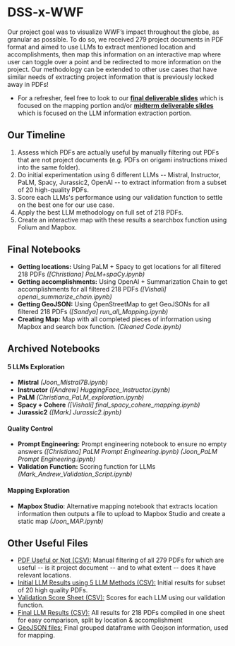 # DSS-x-WWF
Our project goal was to visualize WWF’s impact throughout the globe, as granular as possible. To do so, we received 279 project documents in PDF format and aimed to use LLMs to extract mentioned location and accomplishments, then map this information on an interactive map where user can toggle over a point and be redirected to more information on the project. Our methodology can be extended to other use cases that have similar needs of extracting project information that is previously locked away in PDFs! 
- For a refresher, feel free to look to our [**final deliverable slides**](https://docs.google.com/presentation/d/1YW2CYNjrEAt5dysIbHWvYRd3egFu7fppeRD2v3HvsXM/edit?usp=drive_link) which is focused on the mapping portion and/or [**midterm deliverable slides**](https://docs.google.com/presentation/d/1m_1bnJj2qMifTfkL4VV9VdXoNEnszqHqOpPM-hbufKA/edit#slide=id.g26072e28e31_0_168) which is focused on the LLM information extraction portion.
## Our Timeline
1. Assess which PDFs are actually useful by manually filtering out PDFs that are not project documents (e.g. PDFs on origami instructions mixed into the same folder).  
2. Do initial experimentation using 6 different LLMs -- Mistral, Instructor, PaLM, Spacy, Jurassic2, OpenAI -- to extract information from a subset of 20 high-quality PDFs.
3. Score each LLMs's performance using our validation function to settle on the best one for our use case.
4. Apply the best LLM methodology on full set of 218 PDFs.
5. Create an interactive map with these results a searchbox function using Folium and Mapbox.

## Final Notebooks
- **Getting locations:** Using PaLM + Spacy to get locations for all filtered 218 PDFs _([Christiana] PaLM+spaCy.ipynb)_
- **Getting accomplishments:** Using OpenAI + Summarization Chain to get accomplishments for all filtered 218 PDFs _([Vishali] openai_summarize_chain.ipynb)_
- **Getting GeoJSON:** Using OpenStreetMap to get GeoJSONs for all filtered 218 PDFs _([Sandya] run_all_Mapping.ipynb)_
- **Creating Map:** Map with all completed pieces of information using Mapbox and search box function. _(Cleaned Code.ipynb)_
## Archived Notebooks 
#### 5 LLMs Exploration
- **Mistral** _(Joon_Mistral7B.ipynb)_
- **Instructor** _([Andrew] HuggingFace_Instructor.ipynb)_
- **PaLM** _(Christiana_PaLM_exploration.ipynb)_
- **Spacy + Cohere** _([Vishali] final_spacy_cohere_mapping.ipynb)_
- **Jurassic2** _([Mark] Jurassic2.ipynb)_
#### Quality Control
- **Prompt Engineering:** Prompt engineering notebook to ensure no empty answers _([Christiana] PaLM Prompt Engineering.ipynb) (Joon_PaLM Prompt Engineering.ipynb)_
- **Validation Function:** Scoring function for LLMs _(Mark_Andrew_Validation_Script.ipynb)_
#### Mapping Exploration
- **Mapbox Studio**: Alternative mapping notebook that extracts location information then outputs a file to upload to Mapbox Studio and create a static map _(Joon_MAP.ipynb)_
## Other Useful Files
- [PDF Useful or Not (CSV):](https://docs.google.com/spreadsheets/d/1EYuxc9XuewOX6v2YqIXw2X4A9wOfUJ3XP_GpaHJRA4o/edit#gid=0) Manual filtering of all 279 PDFs for which are useful -- is it project document -- and to what extent -- does it have relevant locations.
- [Initial LLM Results using 5 LLM Methods (CSV):](https://docs.google.com/spreadsheets/d/1BdFBiaKmZbQAj1mblekZ91kAR2ZOISdn7aU6gGVsvxc/edit?usp=sharing) Initial results for subset of 20 high quality PDFs.
- [Validation Score Sheet (CSV):](https://docs.google.com/spreadsheets/d/1Y_8f7X6Y-tgKrZ4YFELRaZDDS5qjeh3fxaQKoZrB0o0/edit#gid=18952427) Scores for each LLM using our validation function.
- [Final LLM Results (CSV):](https://docs.google.com/spreadsheets/d/1hsgaDEvRNj4_yIgFxFNaS9ArgLnuGYju8z729BRrwxA/edit#gid=1456584096) All results for 218 PDFs compiled in one sheet for easy comparison, split by location & accomplishment
- [GeoJSON files:](https://drive.google.com/file/d/1PbaWGD5fgpo52bUhKN9Oz2xjoKGEY5tz/view?usp=drive_link) Final grouped dataframe with Geojson information, used for mapping.
